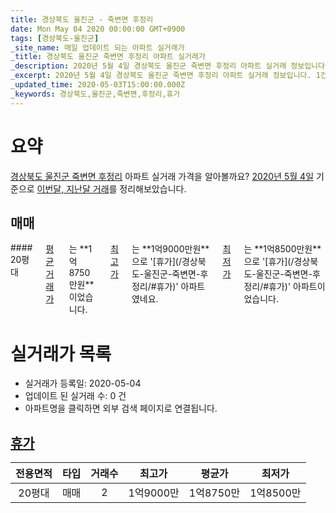```yaml
---
title: 경상북도 울진군 - 죽변면 후정리
date: Mon May 04 2020 00:00:00 GMT+0900
tags: [경상북도-울진군]
_site_name: 매일 업데이트 되는 아파트 실거래가
_title: 경상북도 울진군 죽변면 후정리 아파트 실거래가
_description: 2020년 5월 4일 경상북도 울진군 죽변면 후정리 아파트 실거래 정보입니다. 1건 아파트 정보가 있습니다.
_excerpt: 2020년 5월 4일 경상북도 울진군 죽변면 후정리 아파트 실거래 정보입니다. 1건 아파트 정보가 있습니다.
_updated_time: 2020-05-03T15:00:00.000Z
_keywords: 경상북도,울진군,죽변면,후정리,휴가
---
```





# 요약
<ins>경상북도 울진군 죽변면 후정리</ins> 아파트 실거래 가격을 알아볼까요? <ins>2020년 5월 4일</ins> 기준으로 <ins>이번달, 지난달 거래</ins>를 정리해보았습니다.

## 매매
<div class="container">
<div class="twelve columns" markdown="1">
#### 20평대
<ins>평균 거래가</ins>는 **1억8750만원**이었습니다. <ins>최고가</ins>는 **1억9000만원**으로 '[휴가](/경상북도-울진군-죽변면-후정리/#휴가)' 아파트였네요. <ins>최저가</ins>는 **1억8500만원**으로 '[휴가](/경상북도-울진군-죽변면-후정리/#휴가)' 아파트이었습니다.
</div>
</div>



# 실거래가 목록
- 실거래가 등록일: 2020-05-04
- 업데이트 된 실거래 수: 0 건
- 아파트명을 클릭하면 외부 검색 페이지로 연결됩니다.

## [휴가](#휴가)

|전용면적|타입|거래수|최고가|평균가|최저가|
|:---:|:---:|:---:|:---:|:---:|:---:|
|20평대|<span class="deal-type-1">매매</span>|2|1억9000만|1억8750만|1억8500만|

<br/>



